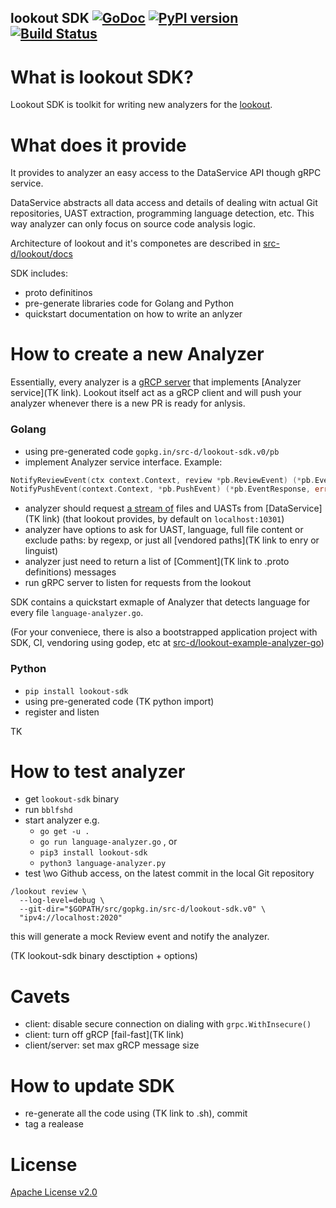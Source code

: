 lookout SDK [![GoDoc](https://godoc.org/gopkg.in/src-d/lookout-sdk.v0?status.svg)](https://godoc.org/github.com/src-d/lookout-sdk) [![PyPI version](https://badge.fury.io/py/lookout-sdk.svg)](https://pypi.org/project/lookout-sdk/) [![Build Status](https://travis-ci.org/src-d/src-d/lookout-sdk.svg)](https://travis-ci.org/src-d/src-d/lookout-sdk)
-----------

What is lookout SDK?
===================
Lookout SDK is toolkit for writing new analyzers for the [lookout](https://github.com/src-d/lookout/).


What does it provide
====================
It provides to analyzer an easy access to the DataService API though gRPC service.

DataService abstracts all data access and details of dealing witn actual Git repositories, UAST extraction, programming language detection, etc. This way analyzer can only focus on source code analysis logic.

Architecture of lookout and it's componetes are described in [src-d/lookout/docs](https://github.com/src-d/lookout/tree/master/docs#lookout)

SDK includes:
 - proto definitinos
 - pre-generate libraries code for Golang and Python
 - quickstart documentation on how to write an anlyzer


How to create a new Analyzer
============================

Essentially, every analyzer is a [gRCP server](https://grpc.io/docs/guides/#overview) that implements [Analyzer service](TK link). Lookout itself act as a gRCP client and will push your analyzer whenever there is a new PR is ready for anlysis.

### Golang
 - using pre-generated code `gopkg.in/src-d/lookout-sdk.v0/pb`
 - implement Analyzer service interface. Example:
```go
NotifyReviewEvent(ctx context.Context, review *pb.ReviewEvent) (*pb.EventResponse, error)
NotifyPushEvent(context.Context, *pb.PushEvent) (*pb.EventResponse, error)
```
   - analyzer should request [a stream of](https://grpc.io/docs/tutorials/basic/go.html#server-side-streaming-rpc-1) files and UASTs from [DataService](TK link) (that lookout provides, by default on `localhost:10301`)
   - analyzer have options to ask for UAST, language, full file content or exclude paths: by regexp, or just all [vendored paths](TK link to enry or linguist)
   - analyzer just need to return a list of [Comment](TK link to .proto definitions) messages
 - run gRPC server to listen for requests from the lookout

 SDK contains a quickstart exmaple of Analyzer that detects language for every file `language-analyzer.go`.

 (For your conveniece, there is also a bootstrapped application project with SDK, CI, vendoring using godep, etc at [src-d/lookout-example-analyzer-go]())


### Python

 - `pip install lookout-sdk`
 - using pre-generated code (TK python import)
 - register and listen

TK


How to test analyzer
====================
 - get `lookout-sdk` binary
 - run `bblfshd`
 - start analyzer e.g.
   - `go get -u .`
   - `go run language-analyzer.go` ,
   or
   - `pip3 install lookout-sdk`
   - `python3 language-analyzer.py`
 - test \wo Github access, on the latest commit in the local Git repository
```
/lookout review \
  --log-level=debug \
  --git-dir="$GOPATH/src/gopkg.in/src-d/lookout-sdk.v0" \
  "ipv4://localhost:2020"
```

 this will generate a mock Review event and notify the analyzer.

(TK lookout-sdk binary desctiption + options)


Cavets
======
 - client: disable secure connection on dialing with `grpc.WithInsecure()`
 - client: turn off gRCP [fail-fast](TK link)
 - client/server: set max gRCP message size


How to update SDK
=================
 - re-generate all the code using (TK link to .sh), commit
 - tag a realease


 # License
[Apache License v2.0](./LICENSE)

